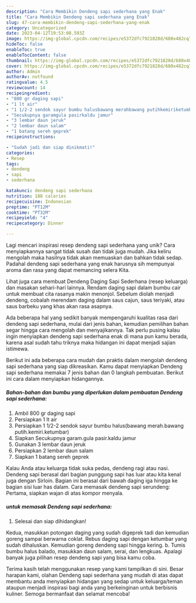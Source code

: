```yaml
---
description: "Cara Membikin Dendeng sapi sederhana yang Enak"
title: "Cara Membikin Dendeng sapi sederhana yang Enak"
slug: 47-cara-membikin-dendeng-sapi-sederhana-yang-enak
category: Uncategorized
date: 2023-04-12T19:53:08.593Z
image: https://img-global.cpcdn.com/recipes/e5372dfc7921828d/680x482cq70/dendeng-sapi-sederhana-foto-resep-utama.jpg
hideToc: false
enableToc: true
enableTocContent: false
thumbnail: https://img-global.cpcdn.com/recipes/e5372dfc7921828d/680x482cq70/dendeng-sapi-sederhana-foto-resep-utama.jpg
cover: https://img-global.cpcdn.com/recipes/e5372dfc7921828d/680x482cq70/dendeng-sapi-sederhana-foto-resep-utama.jpg
author: Admin
authorAv: notfound
ratingvalue: 4.5
reviewcount: 14
recipeingredient:
- "800 gr daging sapi"
- "1 lt air"
- "1 1/2-2 sendok sayur bumbu halusbawang merahbawang putihkemiriketumbar"
- "Secukupnya garamgula pasirkaldu jamur"
- "3 lembar daun jeruk"
- "2 lembar daun salam"
- "1 batang sereh geprek"
recipeinstructions:

- "Sudah jadi dan siap dinikmati!"
categories:
- Resep
tags:
- dendeng
- sapi
- sederhana

katakunci: dendeng sapi sederhana 
nutrition: 188 calories
recipecuisine: Indonesian
preptime: "PT12M"
cooktime: "PT32M"
recipeyield: "4"
recipecategory: Dinner

---
```





Lagi mencari inspirasi resep dendeng sapi sederhana yang unik? Cara menyiapkannya sangat tidak susah dan tidak juga mudah. Jika keliru mengolah maka hasilnya tidak akan memuaskan dan bahkan tidak sedap. Padahal dendeng sapi sederhana yang enak harusnya sih mempunyai aroma dan rasa yang dapat memancing selera Kita.





Lihat juga cara membuat Dendeng Daging Sapi Sederhana (resep keluarga) dan masakan sehari-hari lainnya. Rendam daging sapi dalam bumbu cair untuk membuat cita rasanya makin menonjol. Sebelum diolah menjadi dendeng, cobalah merendam daging dalam saus cajun, saus teriyaki, atau saus barbeku yang khas akan rasa asapnya.

Ada beberapa hal yang sedikit banyak mempengaruhi kualitas rasa dari dendeng sapi sederhana, mulai dari jenis bahan, kemudian pemilihan bahan segar hingga cara mengolah dan menyajikannya. Tak perlu pusing kalau ingin menyiapkan dendeng sapi sederhana enak di mana pun kamu berada, karena asal sudah tahu triknya maka hidangan ini dapat menjadi sajian istimewa.






Berikut ini ada beberapa cara mudah dan praktis dalam mengolah dendeng sapi sederhana yang siap dikreasikan. Kamu dapat menyiapkan Dendeng sapi sederhana memakai 7 jenis bahan dan 0 langkah pembuatan. Berikut ini cara dalam menyiapkan hidangannya.

<!--inarticleads1-->

##### Bahan-bahan dan bumbu yang diperlukan dalam pembuatan Dendeng sapi sederhana:

1. Ambil 800 gr daging sapi
1. Persiapkan 1 lt air
1. Persiapkan 1 1/2-2 sendok sayur bumbu halus(bawang merah.bawang putih.kemiri.ketumbar)
1. Siapkan Secukupnya garam.gula pasir.kaldu jamur
1. Gunakan 3 lembar daun jeruk
1. Persiapkan 2 lembar daun salam
1. Siapkan 1 batang sereh geprek


Kalau Anda atau keluarga tidak suka pedas, dendeng ragi atau nasi. Dendeng sapi berasal dari bagian punggung sapi has luar atau kita kenal juga dengan Sirloin. Bagian ini berasal dari bawah daging iga hingga ke bagian sisi luar has dalam. Cara memasak dendeng sapi serundeng: Pertama, siapkan wajan di atas kompor menyala. 

<!--inarticleads2-->

#####  untuk memasak Dendeng sapi sederhana:


1. Selesai dan siap dihidangkan!

Kedua, masukkan potongan daging yang sudah digeprek tadi dan kemudian goreng sampai berwarna coklat. Rebus daging sapi dengan ketumbar yang sudah dihaluskan. Kemudian goreng dendeng sapi hingga kering. b. Tumis bumbu halus balado, masukkan daun salam, serai, dan lengkuas. Apalagi banyak juga pilihan resep dendeng sapi yang bisa kamu coba. 

Terima kasih telah menggunakan resep yang kami tampilkan di sini. Besar harapan kami, olahan Dendeng sapi sederhana yang mudah di atas dapat membantu anda menyiapkan hidangan yang sedap untuk keluarga/teman ataupun menjadi inspirasi bagi anda yang berkeinginan untuk berbisnis kuliner. Semoga bermanfaat dan selamat mencoba!
